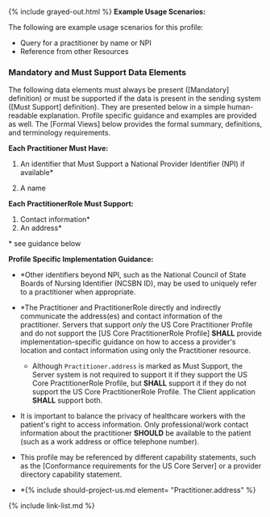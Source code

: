 {% include grayed-out.html %}
**Example Usage Scenarios:**

The following are example usage scenarios for this profile:

-   Query for a practitioner by name or NPI
-   Reference from other Resources


### Mandatory and Must Support Data Elements


The following data elements must always be present ([Mandatory] definition) or must be supported if the data is present in the sending system ([Must Support] definition). They are presented below in a simple human-readable explanation. Profile specific guidance and examples are provided as well. The [Formal Views] below provides the formal summary, definitions, and terminology requirements.  

**Each Practitioner Must Have:**

1. An identifier that Must Support a National Provider Identifier (NPI) if available*

1. A name

**Each PractitionerRole Must Support:**

1. Contact information*
1. An address*

\* see guidance below

**Profile Specific Implementation Guidance:**

- *Other identifiers beyond NPI, such as the National Council of State Boards of Nursing Identifier (NCSBN ID), may be used to uniquely refer to a practitioner when appropriate.
- \*The Practitioner and PractitionerRole directly and indirectly communicate the address(es) and contact information of the practitioner.
Servers that support *only* the US Core Practitioner Profile and do not support the [US Core PractitionerRole Profile] **SHALL** provide implementation-specific guidance on how to access a provider's location and contact information using only the Practitioner resource.
   - Although `Practitioner.address` is marked as Must Support, the Server system is not required to support it if they support the US Core PractitionerRole Profile, but **SHALL** support it if they do not support the US Core PractitionerRole Profile. The Client application **SHALL** support both.

- It is important to balance the privacy of healthcare workers with the patient's right to access information. Only professional/work contact information about the practitioner **SHOULD** be available to the patient (such as a work address or office telephone number).
- This profile may be referenced by different capability statements, such as the [Conformance requirements for the US Core Server] or a provider directory capability statement.
- \*{% include should-project-us.md element= "Practitioner.address" %}

{% include link-list.md %}

</div><!-- grayed-out -->